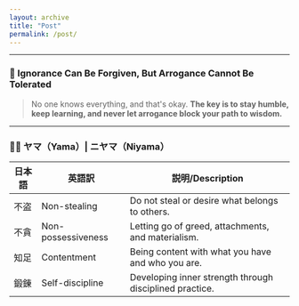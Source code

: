 ```yaml
---
layout: archive
title: "Post"
permalink: /post/
---
```




---
### 📝 Ignorance Can Be Forgiven, But Arrogance Cannot Be Tolerated
> No one knows everything, and that's okay.
**The key is to stay humble, keep learning, and never let arrogance block your path to wisdom.**  
---

### 🧘‍♂️ ヤマ（Yama）| ニヤマ（Niyama）
| 日本語  | 英語訳 | 説明/Description |
|--------|--------|------|
| 不盗 | Non-stealing | Do not steal or desire what belongs to others. |
| 不貪 | Non-possessiveness | Letting go of greed, attachments, and materialism. |
| 知足 | Contentment | Being content with what you have and who you are. |
| 鍛錬 | Self-discipline | Developing inner strength through disciplined practice. |
